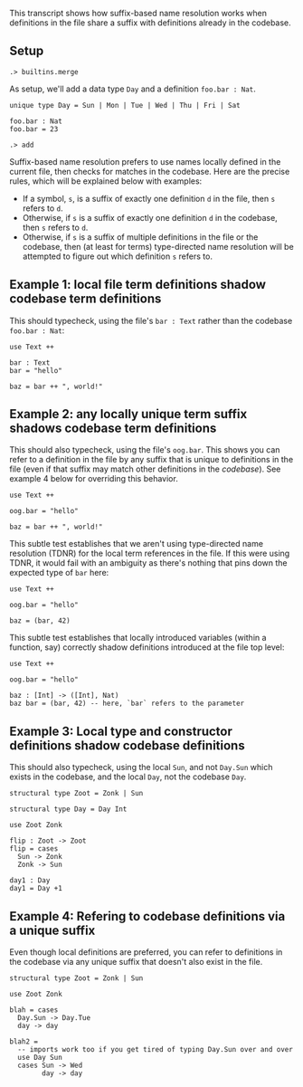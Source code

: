 This transcript shows how suffix-based name resolution works when definitions in the file share a suffix with definitions already in the codebase.

## Setup

```ucm:hide
.> builtins.merge
```

As setup, we'll add a data type `Day` and a definition `foo.bar : Nat`.

```unison:hide
unique type Day = Sun | Mon | Tue | Wed | Thu | Fri | Sat

foo.bar : Nat
foo.bar = 23
```

```ucm:hide
.> add
```

Suffix-based name resolution prefers to use names locally defined in the current file, then checks for matches in the codebase. Here are the precise rules, which will be explained below with examples:

* If a symbol, `s`, is a suffix of exactly one definition `d` in the file, then `s` refers to `d`.
* Otherwise, if `s` is a suffix of exactly one definition `d` in the codebase, then `s` refers to `d`.
* Otherwise, if `s` is a suffix of multiple definitions in the file or the codebase, then (at least for terms) type-directed name resolution will be attempted to figure out which definition `s` refers to.

## Example 1: local file term definitions shadow codebase term definitions

This should typecheck, using the file's `bar : Text` rather than the codebase `foo.bar : Nat`:

```unison:hide
use Text ++

bar : Text
bar = "hello"

baz = bar ++ ", world!"
```

## Example 2: any locally unique term suffix shadows codebase term definitions

This should also typecheck, using the file's `oog.bar`. This shows you can refer to a definition in the file by any suffix that is unique to definitions in the file (even if that suffix may match other definitions in the _codebase_). See example 4 below for overriding this behavior.

```unison:hide
use Text ++

oog.bar = "hello"

baz = bar ++ ", world!"
```

This subtle test establishes that we aren't using type-directed name resolution (TDNR) for the local term references in the file. If this were using TDNR, it would fail with an ambiguity as there's nothing that pins down the expected type of `bar` here:

```unison:hide
use Text ++

oog.bar = "hello"

baz = (bar, 42)
```

This subtle test establishes that locally introduced variables (within a function, say) correctly shadow definitions introduced at the file top level:

```unison:hide
use Text ++

oog.bar = "hello"

baz : [Int] -> ([Int], Nat)
baz bar = (bar, 42) -- here, `bar` refers to the parameter
```

## Example 3: Local type and constructor definitions shadow codebase definitions

This should also typecheck, using the local `Sun`, and not `Day.Sun` which exists in the codebase, and the local `Day`, not the codebase `Day`.

```unison:hide
structural type Zoot = Zonk | Sun

structural type Day = Day Int

use Zoot Zonk

flip : Zoot -> Zoot
flip = cases
  Sun -> Zonk
  Zonk -> Sun

day1 : Day
day1 = Day +1
```

## Example 4: Refering to codebase definitions via a unique suffix

Even though local definitions are preferred, you can refer to definitions in the codebase via any unique suffix that doesn't also exist in the file.

```unison:hide
structural type Zoot = Zonk | Sun

use Zoot Zonk

blah = cases
  Day.Sun -> Day.Tue
  day -> day

blah2 =
  -- imports work too if you get tired of typing Day.Sun over and over
  use Day Sun
  cases Sun -> Wed
        day -> day
```
